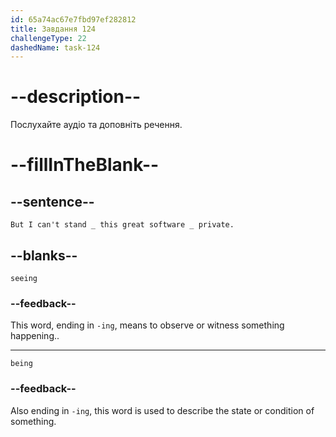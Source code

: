 ```yaml
---
id: 65a74ac67e7fbd97ef282812
title: Завдання 124
challengeType: 22
dashedName: task-124
---
```


<!--
AUDIO REFERENCE:
"But I can't stand seeing this great software being private."
-->

# --description--

Послухайте аудіо та доповніть речення.

# --fillInTheBlank--

## --sentence--

`But I can't stand _ this great software _ private.`

## --blanks--

`seeing`

### --feedback--

This word, ending in `-ing`, means to observe or witness something happening..

---

`being`

### --feedback--

Also ending in `-ing`, this word is used to describe the state or condition of something.
